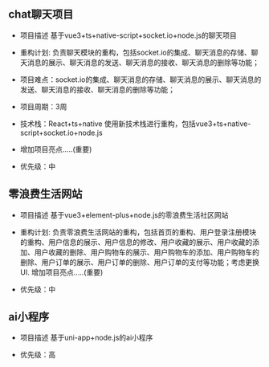 ## chat聊天项目

- 项目描述 基于vue3+ts+native-script+socket.io+node.js的聊天项目
  
- 重构计划: 负责聊天模块的重构，包括socket.io的集成、聊天消息的存储、聊天消息的展示、聊天消息的发送、聊天消息的接收、聊天消息的删除等功能；

- 项目难点：socket.io的集成、聊天消息的存储、聊天消息的展示、聊天消息的发送、聊天消息的接收、聊天消息的删除等功能；

- 项目周期：3周
  
- 技术栈：React+ts+native 使用新技术栈进行重构，包括vue3+ts+native-script+socket.io+node.js 

- 增加项目亮点.....(重要)

- 优先级：中

## 零浪费生活网站

- 项目描述 基于vue3+element-plus+node.js的零浪费生活社区网站

- 重构计划: 负责零浪费生活网站的重构，包括首页的重构、用户登录注册模块的重构、用户信息的展示、用户信息的修改、用户收藏的展示、用户收藏的添加、用户收藏的删除、用户购物车的展示、用户购物车的添加、用户购物车的删除、用户订单的展示、用户订单的删除、用户订单的支付等功能；考虑更换UI. 增加项目亮点.....(重要)

- 优先级：中


## ai小程序

- 项目描述 基于uni-app+node.js的ai小程序

- 优先级：高